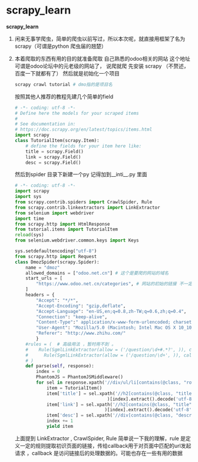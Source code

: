 # scrapy_learn
**scrapy_learn**
1. 闲来无事学爬虫，简单的爬虫以前写过，所以本次呢，就直接用框架了名为scrapy（可谓是python 爬虫届的翘楚）
2. 本着爬取的东西有用的目的就准备爬取 自己熟悉的odoo相关的网站  这个地址可谓是odoo论坛中的元老级的网站了，
	说爬就爬
    先安装 scrapy （不赘述，百度一下就都有了）
    然后就是初始化一个项目
    ```python
    scrapy crawl tutorial # dmo指的是项目名
    ```
   
    按照其他人推荐的教程先建几个简单的field
    ```python
    # -*- coding: utf-8 -*-
    # Define here the models for your scraped items
    #
    # See documentation in:
    # https://doc.scrapy.org/en/latest/topics/items.html
    import scrapy
    class TutorialItem(scrapy.Item):
        # define the fields for your item here like:
        title = scrapy.Field()
        link = scrapy.Field()
        desc = scrapy.Field()
    ```
    然后到spider 目录下新建一个py 记得加到__inti__.py 里面
    ```python
    # -*- coding: utf-8 -*-
    import scrapy
    import sys
    from scrapy.contrib.spiders import CrawlSpider, Rule
    from scrapy.contrib.linkextractors import LinkExtractor
    from selenium import webdriver
    import time
    from scrapy.http import HtmlResponse
    from tutorial.items import TutorialItem
    reload(sys)
    from selenium.webdriver.common.keys import Keys

    sys.setdefaultencoding("utf-8")
    from scrapy.http import Request
    class DmozSpider(scrapy.Spider):
        name = "dmoz"
        allowed_domains = ["odoo.net.cn"] # 这个是要爬的网站的域名
        start_urls = [
            "https://www.odoo.net.cn/categories", # 网站的初始的链接 不一定是根目录，有时候根目录不包含所有的链接
        ]
        headers = {
            "Accept": "*/*",
            "Accept-Encoding": "gzip,deflate",
            "Accept-Language": "en-US,en;q=0.8,zh-TW;q=0.6,zh;q=0.4",
            "Connection": "keep-alive",
            "Content-Type":" application/x-www-form-urlencoded; charset=UTF-8",
            "User-Agent": "Mozilla/5.0 (Macintosh; Intel Mac OS X 10_10_1) AppleWebKit/537.36 (KHTML, like Gecko) Chrome/38.0.2125.111 Safari/537.36",
            "Referer": "http://www.zhihu.com/"
            }
	    #rules = (  # 高级用法 ，暂时用不到 。
        #    Rule(SgmlLinkExtractor(allow = ('/question/\d+#.*?', )), callback = 'parse_page', follow = True), 
        #      Rule(SgmlLinkExtractor(allow = ('/question/\d+', )), callback = 'parse_page', follow = True),
        # )
        def parse(self, response):
            index = 0
            PhantomJS = PhantomJSMiddleware()
            for sel in response.xpath('//div/ul/li[contains(@class, "row clearfix")]'):
                item = TutorialItem()
                item['title'] = sel.xpath('//h2[contains(@class, "title")]/a/text()'
                                       )[index].extract().decode('utf-8').replace('\t', '').replace('\n', '')
                item['link'] = sel.xpath('//h2[contains(@class, "title")]/a/@href'
                                      )[index].extract().decode('utf-8').replace('\t', '').replace('\n', '')
                item['desc'] = sel.xpath('//div[contains(@class, "description")]/text()')[index].extract().decode('utf-8').replace('\t', '').replace('\n', '')
                index += 1
                yield item
    ```
    上面提到 LinkExtractor , CrawlSpider, Rule 简单说一下我的理解，rule 是定义一定的规则提取初识页面的链接，传给callback用于对页面中匹配的url发起请求  ，callback 是访问链接后的处理数据的。可能也存在一些有用的数据
    
    
    
    
    
    
    
    
